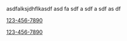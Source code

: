 asdfalksjdhflkasdf
asd
fa
sdf
a
sdf
a
sdf
as
df

<a href="tel://123-456-7890">123-456-7890</a>

<a href="mailto://123-456-7890">123-456-7890</a>
